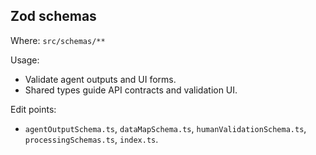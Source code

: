## Zod schemas

Where: `src/schemas/**`

Usage:
- Validate agent outputs and UI forms.
- Shared types guide API contracts and validation UI.

Edit points:
- `agentOutputSchema.ts`, `dataMapSchema.ts`, `humanValidationSchema.ts`, `processingSchemas.ts`, `index.ts`.


